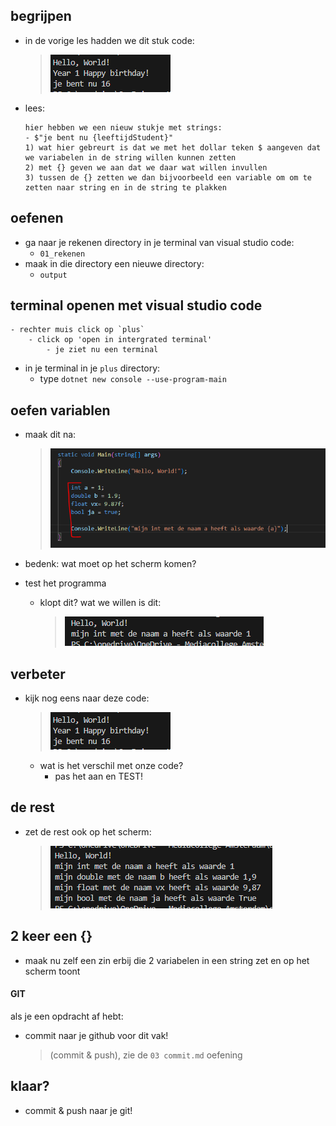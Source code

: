 

## begrijpen

- in de vorige les hadden we dit stuk code:
    > ![](img/test.PNG)
- lees:
    ```
    hier hebben we een nieuw stukje met strings:
    - $"je bent nu {leeftijdStudent}"
    1) wat hier gebreurt is dat we met het dollar teken $ aangeven dat we variabelen in de string willen kunnen zetten
    2) met {} geven we aan dat we daar wat willen invullen
    3) tussen de {} zetten we dan bijvoorbeeld een variable om om te zetten naar string en in de string te plakken 
    ```

## oefenen

- ga naar je rekenen directory in je terminal van visual studio code:
    - `01_rekenen`
- maak in die directory een nieuwe directory:
    - `output`

## terminal openen met visual studio code

    - rechter muis click op `plus`
        - click op 'open in intergrated terminal'
            - je ziet nu een terminal


- in je terminal in je `plus` directory:
    - type `dotnet new console --use-program-main`


## oefen variablen

- maak dit na:
    > ![](img/varmaak.PNG)

- bedenk: wat moet op het scherm komen?
- test het programma
    - klopt dit? wat we willen is dit:
        > ![](img/willen.PNG)
    
## verbeter

- kijk nog eens naar deze code:
    > ![](img/test.PNG)
    - wat is het verschil met onze code?
        - pas het aan en TEST!


## de rest

- zet de rest ook op het scherm:
    > ![](img/alles.PNG)


## 2 keer een {}

- maak nu zelf een zin erbij die 2 variabelen in een string zet en op het scherm toont


#### GIT

als je een opdracht af hebt:
- commit naar je github voor dit vak!
    > (commit & push), zie de `03 commit.md` oefening

## klaar?

- commit & push naar je git!